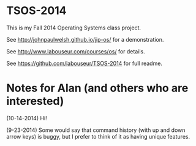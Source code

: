 TSOS-2014
=========

This is my Fall 2014 Operating Systems class project.

See http://johnpaulwelsh.github.io/jip-os/ for a demonstration.

See http://www.labouseur.com/courses/os/ for details.

See https://github.com/labouseur/TSOS-2014 for full readme.


Notes for Alan (and others who are interested)
==============================================

(10-14-2014) Hi!

(9-23-2014) Some would say that command history (with up and down arrow keys) is buggy,
but I prefer to think of it as having unique features.
